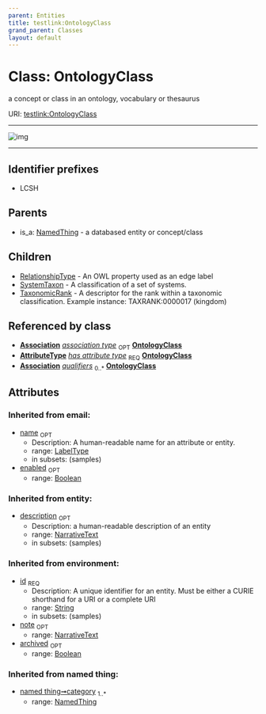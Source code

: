 ```yaml
---
parent: Entities
title: testlink:OntologyClass
grand_parent: Classes
layout: default
---
```


# Class: OntologyClass


a concept or class in an ontology, vocabulary or thesaurus

URI: [testlink:OntologyClass](https://w3id.org/testlink/vocab/OntologyClass)


---

![img](http://yuml.me/diagram/nofunky;dir:TB/class/[TaxonomicRank],[SystemTaxon],[RelationshipType],[Attribute]-%20has%20attribute%20type%201..1%3E[OntologyClass%7Cid(i):string;name(i):label_type%20%3F;enabled(i):boolean%20%3F;archived(i):boolean%20%3F;description(i):narrative_text%20%3F;note(i):narrative_text%20%3F],[Association]-%20qualifiers%200..%2A%3E[OntologyClass],[OntologyClass]%5E-[TaxonomicRank],[OntologyClass]%5E-[SystemTaxon],[OntologyClass]%5E-[RelationshipType],[NamedThing]%5E-[OntologyClass],[NamedThing],[AttributeType],[Attribute],[Association])

---


## Identifier prefixes

 * LCSH

## Parents

 *  is_a: [NamedThing](NamedThing.md) - a databased entity or concept/class

## Children

 * [RelationshipType](RelationshipType.md) - An OWL property used as an edge label
 * [SystemTaxon](SystemTaxon.md) - A classification of a set of systems.
 * [TaxonomicRank](TaxonomicRank.md) - A descriptor for the rank within a taxonomic classification. Example instance: TAXRANK:0000017 (kingdom)

## Referenced by class

 *  **[Association](Association.md)** *[association type](association_type.md)*  <sub>OPT</sub>  **[OntologyClass](OntologyClass.md)**
 *  **[AttributeType](AttributeType.md)** *[has attribute type](has_attribute_type.md)*  <sub>REQ</sub>  **[OntologyClass](OntologyClass.md)**
 *  **[Association](Association.md)** *[qualifiers](qualifiers.md)*  <sub>0..*</sub>  **[OntologyClass](OntologyClass.md)**

## Attributes


### Inherited from email:

 * [name](name.md)  <sub>OPT</sub>
    * Description: A human-readable name for an attribute or entity.
    * range: [LabelType](types/LabelType.md)
    * in subsets: (samples)
 * [enabled](enabled.md)  <sub>OPT</sub>
    * range: [Boolean](types/Boolean.md)

### Inherited from entity:

 * [description](description.md)  <sub>OPT</sub>
    * Description: a human-readable description of an entity
    * range: [NarrativeText](types/NarrativeText.md)
    * in subsets: (samples)

### Inherited from environment:

 * [id](id.md)  <sub>REQ</sub>
    * Description: A unique identifier for an entity. Must be either a CURIE shorthand for a URI or a complete URI
    * range: [String](types/String.md)
    * in subsets: (samples)
 * [note](note.md)  <sub>OPT</sub>
    * range: [NarrativeText](types/NarrativeText.md)
 * [archived](archived.md)  <sub>OPT</sub>
    * range: [Boolean](types/Boolean.md)

### Inherited from named thing:

 * [named thing➞category](named_thing_category.md)  <sub>1..*</sub>
    * range: [NamedThing](NamedThing.md)
